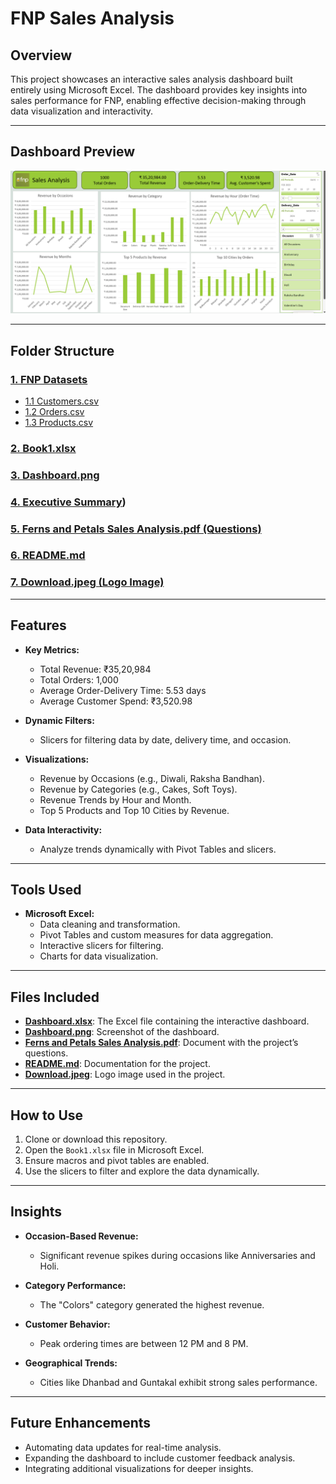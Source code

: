 # FNP Sales Analysis

## Overview
This project showcases an interactive sales analysis dashboard built entirely using Microsoft Excel. The dashboard provides key insights into sales performance for FNP, enabling effective decision-making through data visualization and interactivity.

---

## Dashboard Preview
![Dashboard](https://github.com/21BPS1591/FNP-Sales-Analysis/blob/main/Dashboard.png)

---

## Folder Structure

### [1. FNP Datasets](https://github.com/21BPS1591/FNP-Sales-Analysis/tree/main/fnp%20datasets)
- [1.1 Customers.csv](https://github.com/21BPS1591/FNP-Sales-Analysis/blob/main/fnp%20datasets/customers.csv)
- [1.2 Orders.csv](https://github.com/21BPS1591/FNP-Sales-Analysis/blob/main/fnp%20datasets/orders.csv)
- [1.3 Products.csv](https://github.com/21BPS1591/FNP-Sales-Analysis/blob/main/fnp%20datasets/products.csv)

### [2. Book1.xlsx](https://github.com/21BPS1591/FNP-Sales-Analysis/blob/main/Book1.xlsx)

### [3. Dashboard.png](https://github.com/21BPS1591/FNP-Sales-Analysis/blob/main/Dashboard.png)

### [4. Executive Summary](https://github.com/21BPS1591/FNP-Sales-Analysis/blob/main/Executive%20Summary.pdf))

### [5. Ferns and Petals Sales Analysis.pdf (Questions)](https://github.com/21BPS1591/FNP-Sales-Analysis/blob/main/Ferns%20and%20Petals%20Sales%20Analysis.pdf)

### [6. README.md](https://github.com/21BPS1591/FNP-Sales-Analysis/blob/main/README.md)

### [7. Download.jpeg (Logo Image)](https://github.com/21BPS1591/FNP-Sales-Analysis/blob/main/download.jpeg)

---

## Features
- **Key Metrics:**
  - Total Revenue: ₹35,20,984
  - Total Orders: 1,000
  - Average Order-Delivery Time: 5.53 days
  - Average Customer Spend: ₹3,520.98

- **Dynamic Filters:**
  - Slicers for filtering data by date, delivery time, and occasion.

- **Visualizations:**
  - Revenue by Occasions (e.g., Diwali, Raksha Bandhan).
  - Revenue by Categories (e.g., Cakes, Soft Toys).
  - Revenue Trends by Hour and Month.
  - Top 5 Products and Top 10 Cities by Revenue.

- **Data Interactivity:**
  - Analyze trends dynamically with Pivot Tables and slicers.

---

## Tools Used
- **Microsoft Excel:**
  - Data cleaning and transformation.
  - Pivot Tables and custom measures for data aggregation.
  - Interactive slicers for filtering.
  - Charts for data visualization.

---

## Files Included
- **[Dashboard.xlsx](https://github.com/21BPS1591/FNP-Sales-Analysis/blob/main/Book1.xlsx)**: The Excel file containing the interactive dashboard.
- **[Dashboard.png](https://github.com/21BPS1591/FNP-Sales-Analysis/blob/main/Dashboard.png)**: Screenshot of the dashboard.
- **[Ferns and Petals Sales Analysis.pdf](https://github.com/21BPS1591/FNP-Sales-Analysis/blob/main/Ferns%20and%20Petals%20Sales%20Analysis.pdf)**: Document with the project’s questions.
- **[README.md](https://github.com/21BPS1591/FNP-Sales-Analysis/blob/main/README.md)**: Documentation for the project.
- **[Download.jpeg](https://github.com/21BPS1591/FNP-Sales-Analysis/blob/main/download.jpeg)**: Logo image used in the project.

---

## How to Use
1. Clone or download this repository.
2. Open the `Book1.xlsx` file in Microsoft Excel.
3. Ensure macros and pivot tables are enabled.
4. Use the slicers to filter and explore the data dynamically.

---

## Insights
- **Occasion-Based Revenue:**
  - Significant revenue spikes during occasions like Anniversaries and Holi.

- **Category Performance:**
  - The "Colors" category generated the highest revenue.

- **Customer Behavior:**
  - Peak ordering times are between 12 PM and 8 PM.

- **Geographical Trends:**
  - Cities like Dhanbad and Guntakal exhibit strong sales performance.

---

## Future Enhancements
- Automating data updates for real-time analysis.
- Expanding the dashboard to include customer feedback analysis.
- Integrating additional visualizations for deeper insights.

